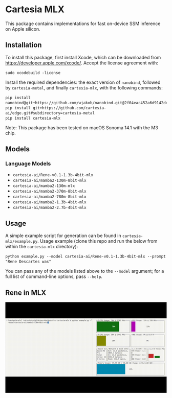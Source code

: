 # Cartesia MLX

This package contains implementations for fast on-device SSM inference on Apple silicon. 

## Installation
To install this package, first install Xcode, which can be downloaded from https://developer.apple.com/xcode/.
Accept the license agreement with:
```shell 
sudo xcodebuild -license
```

Install the required dependencies: the exact version of `nanobind`, followed by `cartesia-metal`, and finally `cartesia-mlx`, with the following commands:
```shell 
pip install nanobind@git+https://github.com/wjakob/nanobind.git@2f04eac452a6d9142dedb957701bdb20125561e4
pip install git+https://github.com/cartesia-ai/edge.git#subdirectory=cartesia-metal
pip install cartesia-mlx
```

Note: This package has been tested on macOS Sonoma 14.1 with the M3 chip.

## Models

### Language Models
- `cartesia-ai/Rene-v0.1-1.3b-4bit-mlx` 
- `cartesia-ai/mamba2-130m-8bit-mlx` 
- `cartesia-ai/mamba2-130m-mlx` 
- `cartesia-ai/mamba2-370m-8bit-mlx` 
- `cartesia-ai/mamba2-780m-8bit-mlx` 
- `cartesia-ai/mamba2-1.3b-4bit-mlx` 
- `cartesia-ai/mamba2-2.7b-4bit-mlx` 

## Usage
A simple example script for generation can be found in `cartesia-mlx/example.py`.
Usage example (clone this repo and run the below from within the `cartesia-mlx` directory):
```shell
python example.py --model cartesia-ai/Rene-v0.1-1.3b-4bit-mlx --prompt "Rene Descartes was"
```

You can pass any of the models listed above to the `--model` argument; for a full list of command-line options, pass `--help`.

## Rene in MLX
![Language Model](assets/lm-demo.gif)
